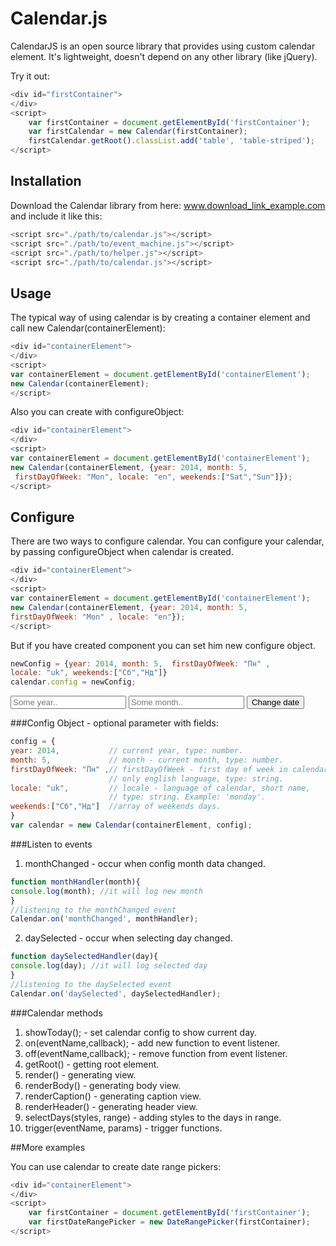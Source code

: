 <link rel="stylesheet" href="../css/calendar.css"/>
<link rel="stylesheet" href="../css/style.css"/>
<script src="../../library/vendor/moment/moment.js"></script>
<script src="../../library/vendor/moment/min/locales.js"></script>
<script src="../../library/event_machine.js"></script>
<script src="../../library/helper.js"></script>
<script src="../javascript/calendar.js"></script>
<script src="../javascript/date_range_picker.js"></script>

Calendar.js
=============

CalendarJS is an open source library that provides using custom calendar element.
It's lightweight, doesn't depend on any other library (like jQuery).

Try it out:

```js
<div id="firstContainer">
</div>
<script>
    var firstContainer = document.getElementById('firstContainer');
    var firstCalendar = new Calendar(firstContainer);
    firstCalendar.getRoot().classList.add('table', 'table-striped');
</script>
```
<div class="container" id="firstContainer">
</div>

Installation
------------

Download the Calendar library from here: www.download_link_example.com and include it like this:
```js
<script src="./path/to/calendar.js"></script>
<script src="./path/to/event_machine.js"></script>
<script src="./path/to/helper.js"></script>
<script src="./path/to/calendar.js"></script>
```

Usage
-----

The typical way of using calendar is by creating a container element and call new Calendar(containerElement):
```js
<div id="containerElement">
</div>
<script>
var containerElement = document.getElementById('containerElement');
new Calendar(containerElement);
</script>
```
<div class="container" id="sixthContainer">
</div>

Also you can create with configureObject:
```js
<div id="containerElement">
</div>
<script>
var containerElement = document.getElementById('containerElement');
new Calendar(containerElement, {year: 2014, month: 5,
 firstDayOfWeek: "Mon", locale: "en", weekends:["Sat","Sun"]});
</script>
```
<div class="container" id="fifthContainer">
</div>

Configure
-----

There are two ways to configure calendar.
You can configure your calendar, by passing configureObject when calendar is created.

```js
<div id="containerElement">
</div>
<script>
var containerElement = document.getElementById('containerElement');
new Calendar(containerElement, {year: 2014, month: 5,
firstDayOfWeek: "Mon" , locale: "en"});
</script>
```
<div class="container" id="eightsContainer">
</div>

But if you have created component you can set him new configure object.

```js
newConfig = {year: 2014, month: 5,  firstDayOfWeek: "Пн" ,
locale: "uk", weekends:["Сб","Нд"]}
calendar.config = newConfig;
```
<aside class="col-xs-4 aside-config">
<input class="year" type="text" placeholder="Some year..">
<input class="month" type="text" placeholder="Some month..">
<button class="btn btn-success">Change date</button>
</aside>
<div class="container" id="secondContainer">

</div>

###Config Object - optional parameter with fields:

```js
config = {
year: 2014,           // current year, type: number.
month: 5,             // month - current month, type: number.
firstDayOfWeek: "Пн" ,// firstDayOfWeek - first day of week in calendar,
                      // only english language, type: string.
locale: "uk",         // locale - language of calendar, short name,
                      // type: string. Example: 'monday'.
weekends:["Сб","Нд"]  //array of weekends days.
}
var calendar = new Calendar(containerElement, config);
```

###Listen to events
1. monthChanged - occur when config month data changed.
```js
function monthHandler(month){
console.log(month); //it will log new month
}
//listening to the monthChanged event
Calendar.on('monthChanged', monthHandler);
```
2. daySelected - occur when selecting day changed.
```js
function daySelectedHandler(day){
console.log(day); //it will log selected day
}
//listening to the daySelected event
Calendar.on('daySelected', daySelectedHandler);
```

###Calendar methods
1. showToday(); - set calendar config to show current day.
2. on(eventName,callback); - add new function to event listener.
3. off(eventName,callback); - remove function from event listener.
4. getRoot() - getting root element.
5. render() - generating view.
6. renderBody() - generating body view.
7. renderCaption() - generating caption view.
8. renderHeader() - generating header view.
8. selectDays(styles, range) - adding styles to the days in range.
10. trigger(eventName, params) - trigger functions.

##More examples

You can use calendar to create date range pickers:
```js
<div id="containerElement">
</div>
<script>
    var firstContainer = document.getElementById('firstContainer');
    var firstDateRangePicker = new DateRangePicker(firstContainer);
</script>
```
<div class="container" id="seventhContainer">
</div>

<script src="../javascript/main.js"></script>
